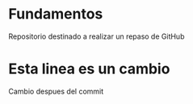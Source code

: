 # Fundamentos
Repositorio destinado a realizar un repaso de GitHub

# Esta linea es un cambio 


Cambio despues del commit